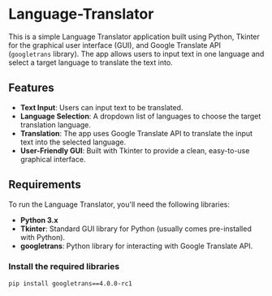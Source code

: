 # Language-Translator

This is a simple Language Translator application built using Python, Tkinter for the graphical user interface (GUI), and Google Translate API (`googletrans` library). The app allows users to input text in one language and select a target language to translate the text into.

## Features

- **Text Input**: Users can input text to be translated.
- **Language Selection**: A dropdown list of languages to choose the target translation language.
- **Translation**: The app uses Google Translate API to translate the input text into the selected language.
- **User-Friendly GUI**: Built with Tkinter to provide a clean, easy-to-use graphical interface.

## Requirements

To run the Language Translator, you'll need the following libraries:

- **Python 3.x**
- **Tkinter**: Standard GUI library for Python (usually comes pre-installed with Python).
- **googletrans**: Python library for interacting with Google Translate API.

### Install the required libraries

```bash
pip install googletrans==4.0.0-rc1
